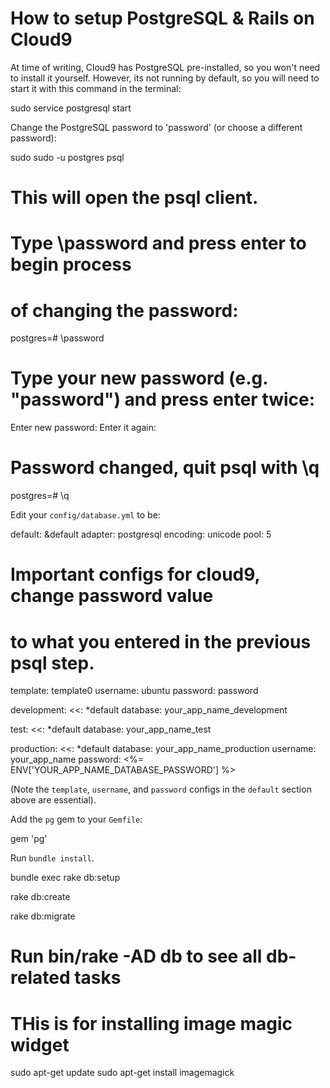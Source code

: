 # How to setup PostgreSQL & Rails on Cloud9

At time of writing, Cloud9 has PostgreSQL pre-installed, so you won't need to install it yourself. However, its not running by default, so you will need to start it with this command in the terminal:

sudo service postgresql start

Change the PostgreSQL password to 'password' (or choose a different password):

sudo sudo -u postgres psql

# This will open the psql client.

# Type \password and press enter to begin process
# of changing the password:
postgres=# \password

# Type your new password (e.g. "password") and press enter twice:
Enter new password: 
Enter it again: 

# Password changed, quit psql with \q
postgres=# \q 

Edit your `config/database.yml` to be:

default: &default
  adapter: postgresql
  encoding: unicode
  pool: 5
  
  # Important configs for cloud9, change password value
  # to what you entered in the previous psql step.
  template: template0
  username: ubuntu
  password: password
  
development:
  <<: *default
  database: your_app_name_development

test:
  <<: *default
  database: your_app_name_test

production:
  <<: *default
  database: your_app_name_production
  username: your_app_name
  password: <%= ENV['YOUR_APP_NAME_DATABASE_PASSWORD'] %>


(Note the `template`, `username`, and `password` configs in the `default` section above are essential).

Add the `pg` gem to your `Gemfile`:

gem 'pg'

Run `bundle install`.



bundle exec rake db:setup

rake db:create

rake db:migrate

# Run bin/rake -AD db to see all db-related tasks

# THis is for installing image magic widget
sudo apt-get update
sudo apt-get install imagemagick
